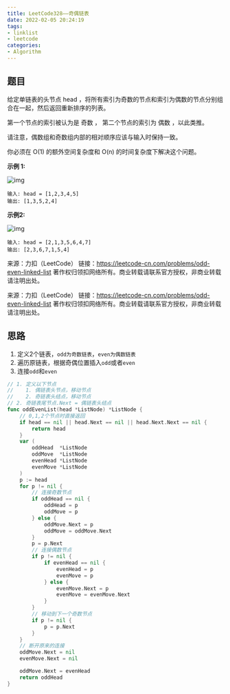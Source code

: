 ```yaml
---
title: LeetCode328——奇偶链表
date: 2022-02-05 20:24:19
tags:
- linklist
- leetcode
categories:
- Algorithm
---
```


## 题目

给定单链表的头节点 head ，将所有索引为奇数的节点和索引为偶数的节点分别组合在一起，然后返回重新排序的列表。

第一个节点的索引被认为是 奇数 ， 第二个节点的索引为 偶数 ，以此类推。

请注意，偶数组和奇数组内部的相对顺序应该与输入时保持一致。

你必须在 O(1) 的额外空间复杂度和 O(n) 的时间复杂度下解决这个问题。

**示例 1:**

![img](https://assets.leetcode.com/uploads/2021/03/10/oddeven-linked-list.jpg)

```
输入: head = [1,2,3,4,5]
输出: [1,3,5,2,4]
```

**示例2:**

![img](https://assets.leetcode.com/uploads/2021/03/10/oddeven2-linked-list.jpg)

```
输入: head = [2,1,3,5,6,4,7]
输出: [2,3,6,7,1,5,4]
```



来源：力扣（LeetCode）
链接：https://leetcode-cn.com/problems/odd-even-linked-list
著作权归领扣网络所有。商业转载请联系官方授权，非商业转载请注明出处。

来源：力扣（LeetCode）
链接：https://leetcode-cn.com/problems/odd-even-linked-list
著作权归领扣网络所有。商业转载请联系官方授权，非商业转载请注明出处。

## 思路

1. 定义2个链表，`odd为奇数链表`，`even为偶数链表`
2. 遍历原链表，根据奇偶位置插入`odd`或者`even`
3. 连接`odd`和`even`

```go
// 1. 定义以下节点
//    1. 偶链表头节点，移动节点
//    2. 奇链表头结点，移动节点
// 2. 奇链表尾节点.Next = 偶链表头结点
func oddEvenList(head *ListNode) *ListNode {
	// 0,1,2个节点时直接返回
	if head == nil || head.Next == nil || head.Next.Next == nil {
		return head
	}
	var (
		oddHead  *ListNode
		oddMove  *ListNode
		evenHead *ListNode
		evenMove *ListNode
	)
	p := head
	for p != nil {
		// 连接奇数节点
		if oddHead == nil {
			oddHead = p
			oddMove = p
		} else {
			oddMove.Next = p
			oddMove = oddMove.Next
		}
		p = p.Next
		// 连接偶数节点
		if p != nil {
			if evenHead == nil {
				evenHead = p
				evenMove = p
			} else {
				evenMove.Next = p
				evenMove = evenMove.Next
			}
		}
		// 移动到下一个奇数节点
		if p != nil {
			p = p.Next
		}
	}
	// 断开原来的连接
	oddMove.Next = nil
	evenMove.Next = nil

	oddMove.Next = evenHead
	return oddHead
}
```

